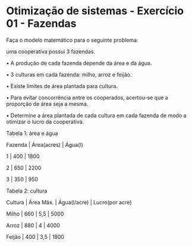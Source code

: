 # Otimização de sistemas  - Exercício 01 - Fazendas

<p>Faça o modelo matemático para o seguinte problema:</p>
<p>uma cooperativa possui 3 fazendas.</p>
<p>• A produção de cada fazenda depende da área e da água.</p>
<p>• 3 culturas em cada fazenda: milho, arroz e feijão.</p>
<p>• Existe limites de área plantada para cultura.</p>
<p>• Para evitar concorrência entre os cooperados, acertou-se que a proporção de área seja a mesma.</p>
<p>• Determine a área plantada de cada cultura em cada fazenda de modo a otimizar o lucro da cooperativa.</p>


<p>Tabela 1: área e água</p>
<p>Fazenda | Área(acres) |  Água(l)</p>
<p>1       |    400      |  1800</p>
<p>2       |    650      |  2200</p>
<p>3       |    350      |  950</p>

<p>Tabela 2: cultura</p>
<p>Cultura | Área Máx. | Água(l/acre) | Lucro(por acre)</p>
<p>Milho   |    660    |     5,5      |      5000</p>
<p>Arroz   |    880    |      4       |      4000</p>
<p>Feijão  |    400    |     3,5      |      1800</p>

